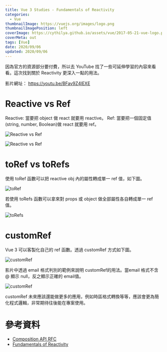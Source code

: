 ```yaml
---
title: Vue 3 Studies - Fundamentals of Reactivity
categories:
  - Vue
thumbnailImage: https://vuejs.org/images/logo.png
thumbnailImagePosition: left
coverImage: https://cythilya.github.io/assets/vue/2017-05-21-vue-logo.png
coverMeta: out
tags: [Vue]
date: 2020/09/06
updated: 2020/09/06
---
```


因為官方的資源部分要付費，所以去 YouTube 找了一些可延伸學習的內容來看看。這次找到關於 Reactivity 更深入一點的用法。

<!--more-->

影片網址： https://youtu.be/BFav9Z4lEXE

# Reactive vs Ref

Reactive: 當要把 object 做 react 就要用 reactive。
Ref: 當要把一個固定值(string, number, Boolean)做 react 就要用 ref。

![Reactive vs Ref](https://lh3.googleusercontent.com/pw/ACtC-3f9TGipvzquxjvxI4luLhEiwEQOHFINsSU0JBVe6lmsQ_tj6c9htZHUpytUQNIRO-bTeqi5n063fjPfUZkjSYzbdozr8h4lq5xyzujQP0wnjKSaAwxzyBifPbP40gaTwWhKvQ-oFa0GNmzGpNwrAzwUFw=w1708-h1280-no?authuser=0)

![Reactive vs Ref](https://lh3.googleusercontent.com/pw/ACtC-3dGNEEZbcywl457ZwacIOrmOjXGiTTszssScBXncRXAQMgISrmEMIsAi99z-dbcOtoBxIS4DYMfgp8xa4rklkteHbhgEr8uZ_fcRbvEDlc3o9MPqYOTTWVJOtJ8r8WVblWNCwOxGULP3yD22jMklfISoA=w1708-h1280-no?authuser=0)

# toRef vs toRefs

使用 toRef 函數可以把 reactive obj 內的屬性轉成單一 ref 值，如下圖。

![toRef](https://lh3.googleusercontent.com/pw/ACtC-3fa7SA3W5EooXb7fyuHRhu-q3R0rs4YRIbQKfvujfw31hi_DYy53YlBtGVLLGaU1BzP06tol8bYgdDlQgjixZ5phUTG3F0rpwCA6UVw1Pzy7kzxLn1UsOSgqboJr3UTN8aJdzFHTFDvoAsIYcvD0lsLlQ=w1708-h1280-no?authuser=0s)

若使用 toRefs 函數可以拿來對 props 或 object 做全部屬性各自轉成單一 ref 值。

![toRefs](https://lh3.googleusercontent.com/pw/ACtC-3ePW0Ue26Rz0s066lV_xvoe5bDY0coYqtFgvABsB6DTFmJW4mABNRaqHDJjbWKJmRoyLBZpEdeX-sYxtVNzDEv3w6HCfHTB0bO4ML5HiL6FIqfjjNPOmY_Sav7WbHLJDwihsN1D7KtiPZ0exmA4FRhNGA=w1708-h1280-no?authuser=0)

# customRef

Vue 3 可以客製化自己的 ref 函數。透過 customRef 方式如下圖。

![customRef](https://lh3.googleusercontent.com/pw/ACtC-3fGZfKqFoItRF56u3f5y835b_QbUczl4qWyS_BuQ2R9RY6itEOdwR_aRpylzx7b8XX-7bVYtQUP2OIizKTDiiFgY6kyguiPU7_QNoiUvXSzpbknpOxA32vKhOVYHDLWXp87LFpSatCdr2q30X_Lst-1FA=w1708-h1280-no?authuser=0)

影片中透過 email 格式判別的範例來說明 customRef的用法。當email 格式不含 @ 顯示 null，反之顯示正確的 email值。

![customRef](https://lh3.googleusercontent.com/pw/ACtC-3dxClU0KBmATmDQoSDedboOvyBh7APXsyAHkO7bcG5SExT0MbXemVjRXZM6o5JQs7xEydtISGtxj4y9oX-9v5fzb2opBvB6Dzar_m9Uv6_gJvl-9Ctp4SFzbJELzrAsr1MLsemoPfLtK0qZbfjIoyiKdA=w1708-h1280-no?authuser=0)

customRef 未來應該還能做更多的應用，例如時區格式轉換等等，應該會更為簡化程式邏輯，非常期待往後能在專案使用。

# 參考資料

* [Composition API RFC](https://composition-api.vuejs.org/)
* [Fundamentals of Reactivity](https://youtu.be/BFav9Z4lEXE)
